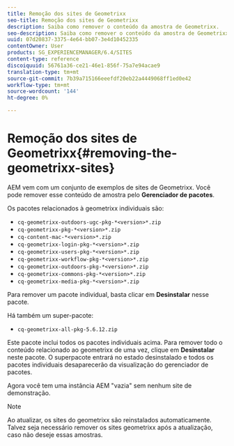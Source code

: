 ```yaml
---
title: Remoção dos sites de Geometrixx
seo-title: Remoção dos sites de Geometrixx
description: Saiba como remover o conteúdo da amostra de Geometrixx.
seo-description: Saiba como remover o conteúdo da amostra de Geometrixx.
uuid: 07d20837-3375-4e64-bb07-3e4d10452335
contentOwner: User
products: SG_EXPERIENCEMANAGER/6.4/SITES
content-type: reference
discoiquuid: 56761a36-ce21-46e1-856f-75a7e94acae9
translation-type: tm+mt
source-git-commit: 7b39a715166eeefdf20eb22a4449068ff1ed0e42
workflow-type: tm+mt
source-wordcount: '144'
ht-degree: 0%

---
```



# Remoção dos sites de Geometrixx{#removing-the-geometrixx-sites}

AEM vem com um conjunto de exemplos de sites de Geometrixx. Você pode remover esse conteúdo de amostra pelo **Gerenciador de pacotes**.

Os pacotes relacionados à geometrixx individuais são:

* `cq-geometrixx-outdoors-ugc-pkg-*<version>*.zip`
* `cq-geometrixx-pkg-*<version>*.zip`
* `cq-content-mac-*<version>*.zip`
* `cq-geometrixx-login-pkg-*<version>*.zip`
* `cq-geometrixx-users-pkg-*<version>*.zip`
* `cq-geometrixx-workflow-pkg-*<version>*.zip`
* `cq-geometrixx-outdoors-pkg-*<version>*.zip`
* `cq-geometrixx-commons-pkg-*<version>*.zip`
* `cq-geometrixx-media-pkg-*<version>*.zip`

Para remover um pacote individual, basta clicar em **Desinstalar** nesse pacote.

Há também um super-pacote:

* `cq-geometrixx-all-pkg-5.6.12.zip`

Este pacote inclui todos os pacotes individuais acima. Para remover todo o conteúdo relacionado ao geometrixx de uma vez, clique em **Desinstalar** neste pacote. O superpacote entrará no estado desinstalado e todos os pacotes individuais desaparecerão da visualização do gerenciador de pacotes.

Agora você tem uma instância AEM &quot;vazia&quot; sem nenhum site de demonstração.

>[!NOTE]
>
>Ao atualizar, os sites do geometrixx são reinstalados automaticamente. Talvez seja necessário remover os sites geometrixx após a atualização, caso não deseje essas amostras.

